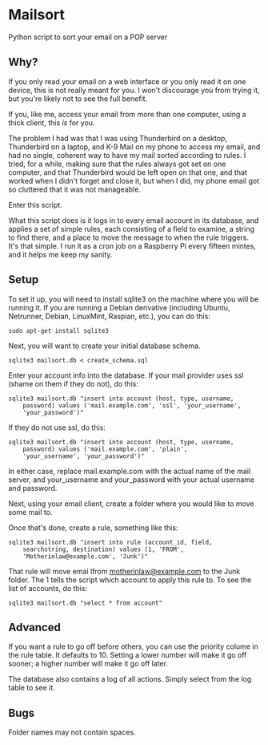 # Mailsort

Python script to sort your email on a POP server

## Why?

If you only read your email on a web interface or you only read it on
one device, this is not really meant for you.  I won't discourage you
from trying it, but you're likely not to see the full benefit.

If you, like me, access your email from more than one computer, using
a thick client, this *is* for you.

The problem I had was that I was using Thunderbird on a desktop,
Thunderbird on a laptop, and K-9 Mail on my phone to access my email,
and had no single, coherent way to have my mail sorted according to
rules.  I tried, for a while, making sure that the rules always got
set on one computer, and that Thunderbird would be left open on that
one, and that worked when I didn't forget and close it, but when I
did, my phone email got so cluttered that it was not manageable.

Enter this script.

What this script does is it logs in to every email account in its
database, and applies a set of simple rules, each consisting of a
field to examine, a string to find there, and a place to move the
message to when the rule triggers.  It's that simple.  I run it as a
cron job on a Raspberry Pi every fifteen mintes, and it helps me keep
my sanity.

## Setup

To set it up, you will need to install sqlite3 on the machine where
you will be running it.  If you are running a Debian derivative
(including Ubuntu, Netrunner, Debian, LinuxMint, Raspian, etc.), you
can do this:

    sudo apt-get install sqlite3

Next, you will want to create your initial database schema.

    sqlite3 mailsort.db < create_schema.sql

Enter your account info into the database.  If your mail provider uses
ssl (shame on them if they do not), do this:

    sqlite3 mailsort.db "insert into account (host, type, username,
        password) values ('mail.example.com', 'ssl', 'your_username',
        'your_password')"

If they do not use ssl, do this:

    sqlite3 mailsort.db "insert into account (host, type, username,
        password) values ('mail.example.com', 'plain',
        'your_username', 'your_password')"

In either case, replace mail.example.com with the actual name of the
mail server, and your_username and your_password with your actual
username and password.

Next, using your email client, create a folder where you would like to
move some mail to.

Once that's done, create a rule, something like this:

    sqlite3 mailsort.db "insert into rule (account_id, field,
        searchstring, destination) values (1, 'FROM',
        'Motherinlaw@example.com', 'Junk')"

That rule will move emai lfrom motherinlaw@example.com to the Junk
folder.  The 1 tells the script which account to apply this rule to.
To see the list of accounts, do this:

    sqlite3 mailsort.db "select * from account"

## Advanced

If you want a rule to go off before others, you can use the priority
colume in the rule table.  It defaults to 10.  Setting a lower number
will make it go off sooner; a higher number will make it go off later.

The database also contains a log of all actions.  Simply select from
the log table to see it.

## Bugs

Folder names may not contain spaces.

